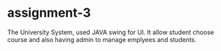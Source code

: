 # assignment-3

The University System, used JAVA swing for UI.
It allow student choose course and also having admin to manage emplyees and students.
